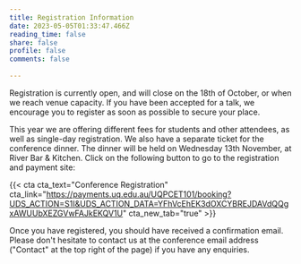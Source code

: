 ```yaml
---
title: Registration Information
date: 2023-05-05T01:33:47.466Z
reading_time: false
share: false
profile: false
comments: false
 
---
```

Registration is currently open, and will close on the 18th of October, or when we reach venue capacity. If you have been accepted for a talk, we encourage you to register as soon as possible to secure your place. 

This year we are offering different fees for students and other attendees, as well as single-day registration. We also have a separate ticket for the conference dinner. The dinner will be held on Wednesday 13th November, at River Bar & Kitchen. 
Click on the following button to go to the registration and payment site:

{{< cta cta_text="Conference Registration" cta_link="https://payments.uq.edu.au/UQPCET101/booking?UDS_ACTION=S1I&UDS_ACTION_DATA=YFhVcEhEK3dOXCYBREJDAVdQQgxAWUUbXEZGVwFAJkEKQV1U" cta_new_tab="true" >}} 

Once you have registered, you should have received a confirmation email. Please don't hesitate to contact us at the conference email address ("Contact" at the top right of the page) if you have any enquiries.
